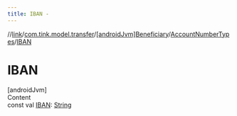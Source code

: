 ```yaml
---
title: IBAN -
---
```

//[link](../../../index.md)/[com.tink.model.transfer](../../index.md)/[[androidJvm]Beneficiary](../index.md)/[AccountNumberTypes](index.md)/[IBAN](-i-b-a-n.md)



# IBAN  
[androidJvm]  
Content  
const val [IBAN](-i-b-a-n.md): [String](https://kotlinlang.org/api/latest/jvm/stdlib/kotlin/-string/index.html)  



